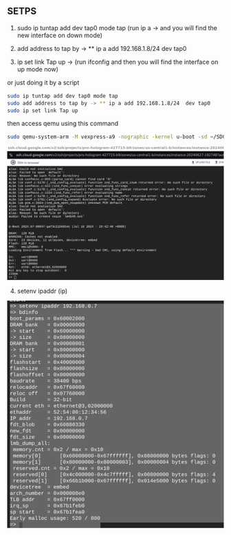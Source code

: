 ## SETPS 

1. sudo ip tuntap add dev tap0 mode tap (run ip a -> and you will find the new interface on down mode)

    

2. add address to tap by -> ** ip a add 192.168.1.8/24  dev tap0 

3. ip set link Tap up    -> (run ifconfig and then you will find the interface on up mode now)

or just doing it by a script

```bash
sudo ip tuntap add dev tap0 mode tap
sudo add address to tap by -> ** ip a add 192.168.1.8/24  dev tap0 
sudo ip set link Tap up  
```

then access qemu using this command 

```bash 
sudo qemu-system-arm -M vexpress-a9 -nographic -kernel u-boot -sd ~/SDCARD/EMULATEDSD.img -net nic -net tap,ifname=tap0,script=/home/karimzidantech/NETWORK_SCRIPT/qemu-ifup

```

![out](images/36.png)   

4. setenv ipaddr  (ip) 

![out](images/37.png)   
